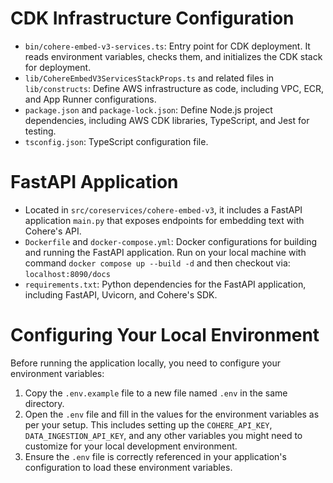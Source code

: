 # CDK Infrastructure Configuration

- `bin/cohere-embed-v3-services.ts`: Entry point for CDK deployment. It reads environment variables, checks them, and initializes the CDK stack for deployment.
- `lib/CohereEmbedV3ServicesStackProps.ts` and related files in `lib/constructs`: Define AWS infrastructure as code, including VPC, ECR, and App Runner configurations.
- `package.json` and `package-lock.json`: Define Node.js project dependencies, including AWS CDK libraries, TypeScript, and Jest for testing.
- `tsconfig.json`: TypeScript configuration file.

# FastAPI Application

- Located in `src/coreservices/cohere-embed-v3`, it includes a FastAPI application `main.py` that exposes endpoints for embedding text with Cohere's API.
- `Dockerfile` and `docker-compose.yml`: Docker configurations for building and running the FastAPI application. Run on your local machine with command `docker compose up --build -d` and then checkout via: `localhost:8090/docs`
- `requirements.txt`: Python dependencies for the FastAPI application, including FastAPI, Uvicorn, and Cohere's SDK.

# Configuring Your Local Environment

Before running the application locally, you need to configure your environment variables:

1. Copy the `.env.example` file to a new file named `.env` in the same directory.
2. Open the `.env` file and fill in the values for the environment variables as per your setup. This includes setting up the `COHERE_API_KEY`, `DATA_INGESTION_API_KEY`, and any other variables you might need to customize for your local development environment.
3. Ensure the `.env` file is correctly referenced in your application's configuration to load these environment variables.
